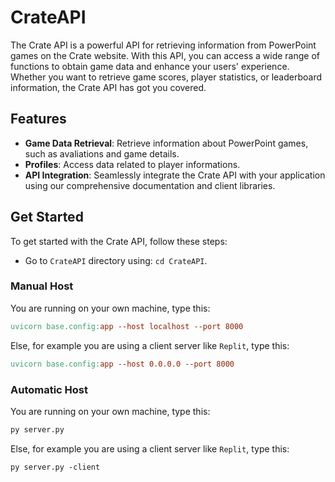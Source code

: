# CrateAPI

The Crate API is a powerful API for retrieving information from PowerPoint games on the Crate website. With this API, you can access a wide range of functions to obtain game data and enhance your users' experience. Whether you want to retrieve game scores, player statistics, or leaderboard information, the Crate API has got you covered.

## Features

- **Game Data Retrieval**: Retrieve information about PowerPoint games, such as avaliations and game details.
- **Profiles**: Access data related to player informations.
- **API Integration**: Seamlessly integrate the Crate API with your application using our comprehensive documentation and client libraries.

## Get Started

To get started with the Crate API, follow these steps:

- Go to `CrateAPI` directory using: `cd CrateAPI`.

### Manual Host

You are running on your own machine, type this:

```makefile
uvicorn base.config:app --host localhost --port 8000
```

Else, for example you are using a client server like `Replit`, type this:

```makefile
uvicorn base.config:app --host 0.0.0.0 --port 8000
```

### Automatic Host

You are running on your own machine, type this:

```makefile
py server.py
```

Else, for example you are using a client server like `Replit`, type this:

```makefile
py server.py -client
```